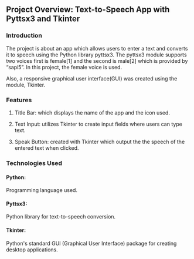 ## Project Overview: Text-to-Speech App with Pyttsx3 and Tkinter

### Introduction

The project is about an app which allows users to enter a text and converts it to speech using the Python library pyttsx3. The pyttsx3 module supports two voices first is female[1] and the second is male[2] which is provided by “sapi5”. In this project, the female voice is used. 

Also, a responsive graphical user interface(GUI) was created using the module, Tkinter.

### Features

1. Title Bar: which displays the name of the app and the icon used.

2. Text Input: utilizes Tkinter to create input fields where users can type text.

3. Speak Button: created with Tkinter which output the the speech of the entered text when clicked.

### Technologies Used

#### Python: 
Programming language used.

#### Pyttsx3:
Python library for text-to-speech conversion.

#### Tkinter:
Python's standard GUI (Graphical User Interface) package for creating desktop applications.
